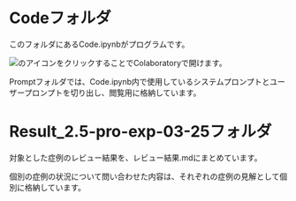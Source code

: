 # Codeフォルダ
このフォルダにあるCode.ipynbがプログラムです。

<img src ="https://github.com/Takumi173/JPMA2022TF1-1/assets/109738801/522a6fd7-b171-4ad3-8f56-e73a718a6542">のアイコンをクリックすることでColaboratoryで開けます。

Promptフォルダでは、Code.ipynb内で使用しているシステムプロンプトとユーザープロンプトを切り出し、閲覧用に格納しています。

# Result_2.5-pro-exp-03-25フォルダ
対象とした症例のレビュー結果を、レビュー結果.mdにまとめています。

個別の症例の状況について問い合わせた内容は、それぞれの症例の見解として個別に格納しています。
